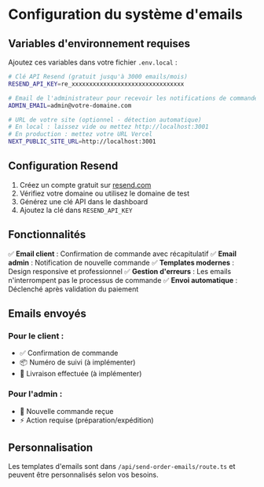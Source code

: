 # Configuration du système d'emails

## Variables d'environnement requises

Ajoutez ces variables dans votre fichier `.env.local` :

```bash
# Clé API Resend (gratuit jusqu'à 3000 emails/mois)
RESEND_API_KEY=re_xxxxxxxxxxxxxxxxxxxxxxxxxxxxxxxx

# Email de l'administrateur pour recevoir les notifications de commandes
ADMIN_EMAIL=admin@votre-domaine.com

# URL de votre site (optionnel - détection automatique)
# En local : laissez vide ou mettez http://localhost:3001
# En production : mettez votre URL Vercel
NEXT_PUBLIC_SITE_URL=http://localhost:3001
```

## Configuration Resend

1. Créez un compte gratuit sur [resend.com](https://resend.com)
2. Vérifiez votre domaine ou utilisez le domaine de test
3. Générez une clé API dans le dashboard
4. Ajoutez la clé dans `RESEND_API_KEY`

## Fonctionnalités

✅ **Email client** : Confirmation de commande avec récapitulatif
✅ **Email admin** : Notification de nouvelle commande
✅ **Templates modernes** : Design responsive et professionnel
✅ **Gestion d'erreurs** : Les emails n'interrompent pas le processus de commande
✅ **Envoi automatique** : Déclenché après validation du paiement

## Emails envoyés

### Pour le client :
- ✅ Confirmation de commande
- 📦 Numéro de suivi (à implémenter)
- 🚚 Livraison effectuée (à implémenter)

### Pour l'admin :
- 🛒 Nouvelle commande reçue
- ⚡ Action requise (préparation/expédition)

## Personnalisation

Les templates d'emails sont dans `/api/send-order-emails/route.ts` et peuvent être personnalisés selon vos besoins. 
